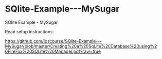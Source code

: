 SQlite-Example---MySugar
========================

SQlite Example - MySugar

Read setup instructions:

https://github.com/ioscourse/SQlite-Example---MySugar/blob/master/Creating%20a%20SqLite%20Database%20using%20FireFox%20SQLite%20Manager.pdf?raw=true
